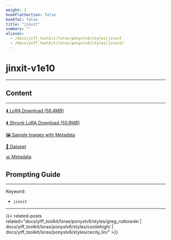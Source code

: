 ```yaml
---
weight: 1
bookFlatSection: false
bookToC: false
title: "jinxit"
summary: ""
aliases:
  - /docs/yiff_toolkit/loras/ponyxlv6/styles/jinxit
  - /docs/yiff_toolkit/loras/ponyxlv6/styles/jinxit/
---
```


<!--markdownlint-disable MD025 MD033 -->

# jinxit-v1e10

---

## Content

---

[⬇️ LoRA Download (58.4MB)](https://huggingface.co/k4d3/yiff_toolkit/resolve/main/ponyxl_loras/jinxit-v1e10.safetensors?download=true)

[⬇️ Shrunk LoRA Download (50.8MB)](https://huggingface.co/k4d3/yiff_toolkit/resolve/main/ponyxl_loras_shrunk_2/jinxit-v1e10_frockpt1_th-3.55.safetensors?download=true)

[🖼️ Sample Images with Metadata](https://huggingface.co/k4d3/yiff_toolkit/tree/main/static/{})

[📐 Dataset](https://huggingface.co/datasets/k4d3/furry/tree/main/by_jinxit)

[📊 Metadata](https://huggingface.co/k4d3/yiff_toolkit/raw/main/ponyxl_loras/jinxit-v1e10.json)

## Prompting Guide

---

Keyword:

- `jinxit`

---

{{< related-posts related="docs/yiff_toolkit/loras/ponyxlv6/styles/greg_rutkowski | docs/yiff_toolkit/loras/ponyxlv6/styles/cooliehigh/ | docs/yiff_toolkit/loras/ponyxlv6/styles/cecily_lin/" >}}
